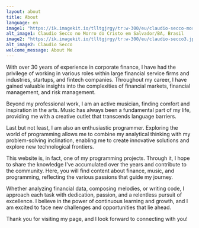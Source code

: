 ```yaml
---
layout: about
title: About
language: en
image1: "https://ik.imagekit.io/tlltgjrgy/tr:w-300/eu/claudio-secco-morro-do-cristo.jpg?updatedAt=1718847989279"
alt_image1: Claudio Secco no Morro do Cristo em Salvador/BA, Brasil
image2: "https://ik.imagekit.io/tlltgjrgy/tr:w-300/eu/claudio-secco3.jpg?updatedAt=1718847990703"
alt_image2: Claudio Secco
welcome_message: About Me
---
```

With over 30 years of experience in corporate finance, I have had the privilege of working in various roles within large financial service firms and industries, startups, and fintech companies. Throughout my career, I have gained valuable insights into the complexities of financial markets, financial management, and risk management.

Beyond my professional work, I am an active musician, finding comfort and inspiration in the arts. Music has always been a fundamental part of my life, providing me with a creative outlet that transcends language barriers.

Last but not least, I am also an enthusiastic programmer. Exploring the world of programming allows me to combine my analytical thinking with my problem-solving inclination, enabling me to create innovative solutions and explore new technological frontiers.

This website is, in fact, one of my programming projects. Through it, I hope to share the knowledge I've accumulated over the years and contribute to the community. Here, you will find content about finance, music, and programming, reflecting the various passions that guide my journey.

Whether analyzing financial data, composing melodies, or writing code, I approach each task with dedication, passion, and a relentless pursuit of excellence. I believe in the power of continuous learning and growth, and I am excited to face new challenges and opportunities that lie ahead.

Thank you for visiting my page, and I look forward to connecting with you!